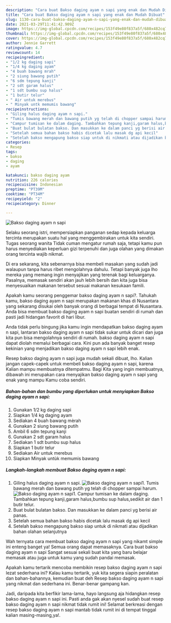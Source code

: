 ```yaml
---
description: "Cara buat Bakso daging ayam n sapi yang enak dan Mudah Dibuat"
title: "Cara buat Bakso daging ayam n sapi yang enak dan Mudah Dibuat"
slug: 1130-cara-buat-bakso-daging-ayam-n-sapi-yang-enak-dan-mudah-dibuat
date: 2021-03-29T11:41:42.909Z
image: https://img-global.cpcdn.com/recipes/153f49e80f837a5f/680x482cq70/bakso-daging-ayam-n-sapi-foto-resep-utama.jpg
thumbnail: https://img-global.cpcdn.com/recipes/153f49e80f837a5f/680x482cq70/bakso-daging-ayam-n-sapi-foto-resep-utama.jpg
cover: https://img-global.cpcdn.com/recipes/153f49e80f837a5f/680x482cq70/bakso-daging-ayam-n-sapi-foto-resep-utama.jpg
author: Jennie Garrett
ratingvalue: 4.7
reviewcount: 14
recipeingredient:
- "1/2 kg daging sapi"
- "1/4 kg daging ayam"
- "4 buah bawang mrah"
- "2 siung bawang putih"
- "6 sdm tepung kanji"
- "2 sdt garam halus"
- "1 sdt bumbu sup halus"
- "1 butir telur"
- " Air untuk merebus"
- " Minyak untk memumis bawang"
recipeinstructions:
- "Giling halus daging ayam n sapi."
- "Tumis bawang merah dan bawang putih yg telah di chopper sampai harum."
- "Campur tumisan ke dalam daging. Tambahkan tepung kanji,garam halus,bumbu sup halus,sedikit air dan 1 butir telur."
- "Buat bulat bulatan bakso. Dan masukkan ke dalam panci yg berisi air panas."
- "Setelah semua bahan bakso habis dicetak lalu masak dg api kecil"
- "Setelah bakso mengapung bakso siap untuk di nikmati atau dijadikan bahan olahan selanjutnya"
categories:
- Resep
tags:
- bakso
- daging
- ayam

katakunci: bakso daging ayam 
nutrition: 226 calories
recipecuisine: Indonesian
preptime: "PT39M"
cooktime: "PT34M"
recipeyield: "2"
recipecategory: Dinner

---
```



![Bakso daging ayam n sapi](https://img-global.cpcdn.com/recipes/153f49e80f837a5f/680x482cq70/bakso-daging-ayam-n-sapi-foto-resep-utama.jpg)

Selaku seorang istri, mempersiapkan panganan sedap kepada keluarga tercinta merupakan suatu hal yang menggembirakan untuk kita sendiri. Tugas seorang  wanita Tidak cuman mengatur rumah saja, tetapi kamu pun harus menyediakan keperluan gizi terpenuhi dan juga olahan yang dimakan orang tercinta wajib nikmat.

Di era  sekarang, kita sebenarnya bisa membeli masakan yang sudah jadi walaupun tanpa harus ribet mengolahnya dahulu. Tetapi banyak juga lho mereka yang memang ingin menyajikan yang terenak bagi keluarganya. Pasalnya, memasak sendiri akan jauh lebih bersih dan kita juga bisa menyesuaikan makanan tersebut sesuai makanan kesukaan famili. 



Apakah kamu seorang penggemar bakso daging ayam n sapi?. Tahukah kamu, bakso daging ayam n sapi merupakan makanan khas di Nusantara yang sekarang disukai oleh banyak orang di berbagai tempat di Nusantara. Anda bisa membuat bakso daging ayam n sapi buatan sendiri di rumah dan pasti jadi hidangan favorit di hari libur.

Anda tidak perlu bingung jika kamu ingin mendapatkan bakso daging ayam n sapi, lantaran bakso daging ayam n sapi tidak sukar untuk dicari dan juga kita pun bisa mengolahnya sendiri di rumah. bakso daging ayam n sapi dapat diolah memalui berbagai cara. Kini pun ada banyak banget resep kekinian yang menjadikan bakso daging ayam n sapi lebih enak.

Resep bakso daging ayam n sapi juga mudah sekali dibuat, lho. Kalian jangan capek-capek untuk membeli bakso daging ayam n sapi, karena Kalian mampu membuatnya ditempatmu. Bagi Kita yang ingin membuatnya, dibawah ini merupakan cara menyajikan bakso daging ayam n sapi yang enak yang mampu Kamu coba sendiri.

<!--inarticleads1-->

##### Bahan-bahan dan bumbu yang diperlukan untuk menyiapkan Bakso daging ayam n sapi:

1. Gunakan 1/2 kg daging sapi
1. Siapkan 1/4 kg daging ayam
1. Sediakan 4 buah bawang mèrah
1. Gunakan 2 siung bawang putih
1. Ambil 6 sdm tepung kanji
1. Gunakan 2 sdt garam halus
1. Sediakan 1 sdt bumbu sup halus
1. Siapkan 1 butir telur
1. Sediakan  Air untuk merebus
1. Siapkan  Minyak untùk memumis bawang




<!--inarticleads2-->

##### Langkah-langkah membuat Bakso daging ayam n sapi:

1. Giling halus daging ayam n sapi.
<img src="https://img-global.cpcdn.com/steps/b63cf951ce742684/160x128cq70/bakso-daging-ayam-n-sapi-langkah-memasak-1-foto.jpg" alt="Bakso daging ayam n sapi">1. Tumis bawang merah dan bawang putih yg telah di chopper sampai harum.
<img src="https://img-global.cpcdn.com/steps/39a21e772f9fe040/160x128cq70/bakso-daging-ayam-n-sapi-langkah-memasak-2-foto.jpg" alt="Bakso daging ayam n sapi">1. Campur tumisan ke dalam daging. Tambahkan tepung kanji,garam halus,bumbu sup halus,sedikit air dan 1 butir telur.
1. Buat bulat bulatan bakso. Dan masukkan ke dalam panci yg berisi air panas.
1. Setelah semua bahan bakso habis dicetak lalu masak dg api kecil
1. Setelah bakso mengapung bakso siap untuk di nikmati atau dijadikan bahan olahan selanjutnya




Wah ternyata cara membuat bakso daging ayam n sapi yang nikamt simple ini enteng banget ya! Semua orang dapat memasaknya. Cara buat bakso daging ayam n sapi Sangat sesuai sekali buat kita yang baru belajar memasak atau juga untuk kamu yang sudah pandai memasak.

Apakah kamu tertarik mencoba membikin resep bakso daging ayam n sapi lezat sederhana ini? Kalau kamu tertarik, yuk kita segera siapin peralatan dan bahan-bahannya, kemudian buat deh Resep bakso daging ayam n sapi yang nikmat dan sederhana ini. Benar-benar gampang kan. 

Jadi, daripada kita berfikir lama-lama, hayo langsung aja hidangkan resep bakso daging ayam n sapi ini. Pasti anda gak akan nyesel sudah buat resep bakso daging ayam n sapi nikmat tidak rumit ini! Selamat berkreasi dengan resep bakso daging ayam n sapi mantab tidak rumit ini di tempat tinggal kalian masing-masing,ya!.

